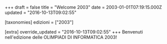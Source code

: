 +++
draft = false
title = "Welcome 2003"
date = 2003-01-01T07:19:15.000Z
updated = "2016-10-13T09:02:55"

[taxonomies]
edizioni = ["2003"]

[extra]
override_updated = "2016-10-13T09:02:55"
+++
Benvenuti nell'edizione delle OLIMPIADI DI INFORMATICA 2003!
